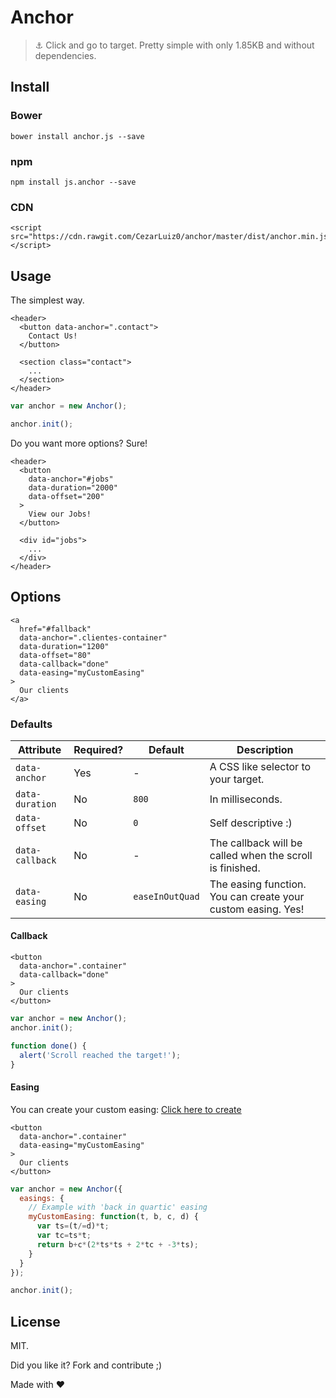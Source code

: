 # Anchor

> :anchor: Click and go to target. Pretty simple with only 1.85KB and without dependencies.

## Install

### Bower

```
bower install anchor.js --save
```

### npm

```
npm install js.anchor --save
```

### CDN

```html5
<script src="https://cdn.rawgit.com/CezarLuiz0/anchor/master/dist/anchor.min.js"></script>
```

## Usage

The simplest way.

```html5
<header>
  <button data-anchor=".contact">
    Contact Us!
  </button>

  <section class="contact">
    ...
  </section>
</header>
```

```javascript
var anchor = new Anchor();

anchor.init();
```

Do you want more options? Sure!

```html5
<header>
  <button
    data-anchor="#jobs"
    data-duration="2000"
    data-offset="200"
  >
    View our Jobs!
  </button>

  <div id="jobs">
    ...
  </div>
</header>
```

## Options

```html5
<a
  href="#fallback"
  data-anchor=".clientes-container"
  data-duration="1200"
  data-offset="80"
  data-callback="done"
  data-easing="myCustomEasing"
>
  Our clients
</a>
```

### Defaults

Attribute|Required?|Default|Description
---------|---------|-------|-----------
`data-anchor`|Yes|-|A CSS like selector to your target.
`data-duration`|No|`800`|In milliseconds.
`data-offset`|No|`0`|Self descriptive :)
`data-callback`|No|-|The callback will be called when the scroll is finished.
`data-easing`|No|`easeInOutQuad`|The easing function. You can create your custom easing. Yes!

#### Callback

```html5
<button
  data-anchor=".container"
  data-callback="done"
>
  Our clients
</button>
```

```javascript
var anchor = new Anchor();
anchor.init();

function done() {
  alert('Scroll reached the target!');
}
```

#### Easing

You can create your custom easing: [Click here to create](http://goo.gl/n4qV3)

```html5
<button
  data-anchor=".container"
  data-easing="myCustomEasing"
>
  Our clients
</button>
```

```javascript
var anchor = new Anchor({
  easings: {
    // Example with 'back in quartic' easing
    myCustomEasing: function(t, b, c, d) {
      var ts=(t/=d)*t;
      var tc=ts*t;
      return b+c*(2*ts*ts + 2*tc + -3*ts);
    }
  }
});

anchor.init();
```

## License

MIT.

Did you like it? Fork and contribute ;)

Made with :heart: